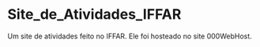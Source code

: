 # Site_de_Atividades_IFFAR
Um site de atividades feito no IFFAR. Ele foi hosteado no site 000WebHost.
